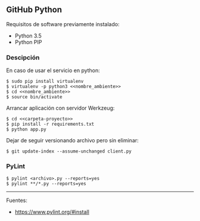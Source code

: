 ## GitHub Python

Requisitos de software previamente instalado:

+ Python 3.5
+ Python PIP

### Descipción

En caso de usar el servicio en python:

    $ sudo pip install virtualenv
    $ virtualenv -p python3 <<nombre_ambiente>>
    $ cd <<nombre_ambiente>>
    $ source bin/activate

Arrancar aplicación con servidor Werkzeug:

    $ cd <<carpeta-proyecto>>
    $ pip install -r requirements.txt
    $ python app.py

Dejar de seguir versionando archivo pero sin eliminar:

    $ git update-index --assume-unchanged client.py


### PyLint

    $ pylint <archivo>.py --reports=yes
    $ pylint **/*.py --reports=yes

---

Fuentes:

+ https://www.pylint.org/#install
